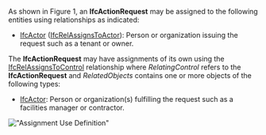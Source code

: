 As shown in Figure 1, an **IfcActionRequest** may be assigned to the following entities using relationships as indicated:

* [IfcActor](../../ifckernel/lexical/ifcactor.htm) ([IfcRelAssignsToActor](../../ifckernel/lexical/ifcrelassignstoactor.htm)): Person or organization issuing the request such as a tenant or owner.

The **IfcActionRequest** may have assignments of its own using the [IfcRelAssignsToControl](../../ifckernel/lexical/ifcrelassignstocontrol.htm) relationship where _RelatingControl_ refers to the **IfcActionRequest** and _RelatedObjects_ contains one or more objects of the following types:

* [IfcActor](../../ifckernel/lexical/ifcactor.htm): Person or organization(s) fulfilling the request such as a facilities manager or contractor. 

!["Assignment Use Definition"](../../../figures/IfcActionRequest-Assignment.png "Figure 1 &mdash; Action request assignment")